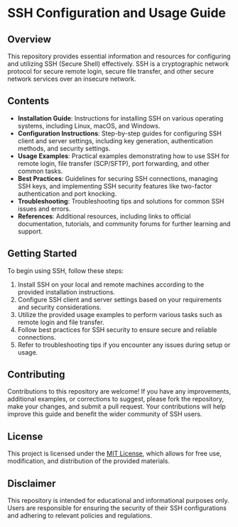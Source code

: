 # SSH Configuration and Usage Guide

## Overview
This repository provides essential information and resources for configuring and utilizing SSH (Secure Shell) effectively. SSH is a cryptographic network protocol for secure remote login, secure file transfer, and other secure network services over an insecure network.

## Contents
- **Installation Guide**: Instructions for installing SSH on various operating systems, including Linux, macOS, and Windows.
- **Configuration Instructions**: Step-by-step guides for configuring SSH client and server settings, including key generation, authentication methods, and security settings.
- **Usage Examples**: Practical examples demonstrating how to use SSH for remote login, file transfer (SCP/SFTP), port forwarding, and other common tasks.
- **Best Practices**: Guidelines for securing SSH connections, managing SSH keys, and implementing SSH security features like two-factor authentication and port knocking.
- **Troubleshooting**: Troubleshooting tips and solutions for common SSH issues and errors.
- **References**: Additional resources, including links to official documentation, tutorials, and community forums for further learning and support.

## Getting Started
To begin using SSH, follow these steps:
1. Install SSH on your local and remote machines according to the provided installation instructions.
2. Configure SSH client and server settings based on your requirements and security considerations.
3. Utilize the provided usage examples to perform various tasks such as remote login and file transfer.
4. Follow best practices for SSH security to ensure secure and reliable connections.
5. Refer to troubleshooting tips if you encounter any issues during setup or usage.

## Contributing
Contributions to this repository are welcome! If you have any improvements, additional examples, or corrections to suggest, please fork the repository, make your changes, and submit a pull request. Your contributions will help improve this guide and benefit the wider community of SSH users.

## License
This project is licensed under the [MIT License](LICENSE), which allows for free use, modification, and distribution of the provided materials.

## Disclaimer
This repository is intended for educational and informational purposes only. Users are responsible for ensuring the security of their SSH configurations and adhering to relevant policies and regulations.


